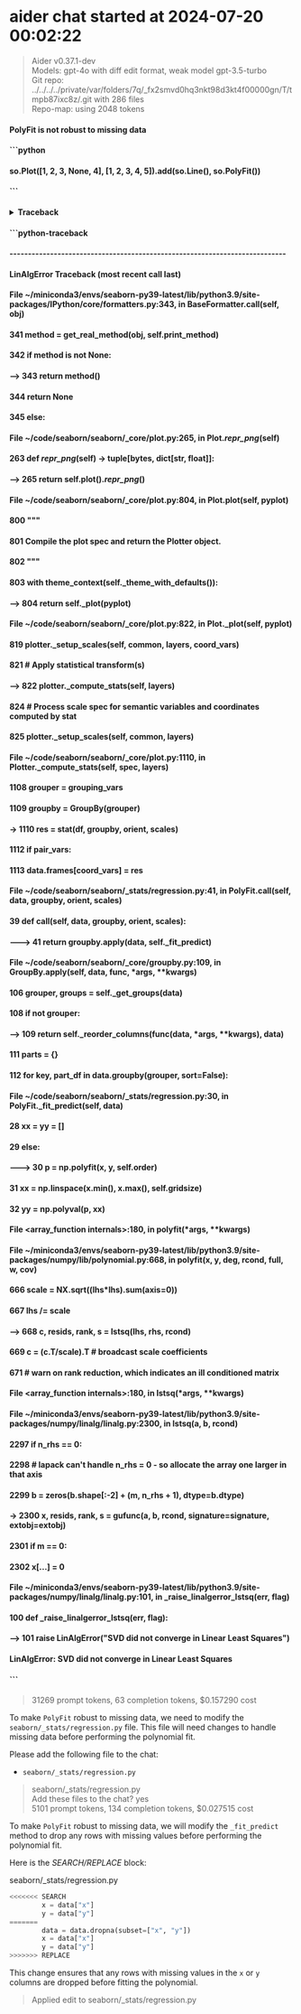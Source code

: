 
# aider chat started at 2024-07-20 00:02:22

> Aider v0.37.1-dev  
> Models: gpt-4o with diff edit format, weak model gpt-3.5-turbo  
> Git repo: ../../../../private/var/folders/7q/_fx2smvd0hq3nkt98d3kt4f00000gn/T/tmpb87ixc8z/.git with 286 files  
> Repo-map: using 2048 tokens  

#### PolyFit is not robust to missing data  
#### ```python  
#### so.Plot([1, 2, 3, None, 4], [1, 2, 3, 4, 5]).add(so.Line(), so.PolyFit())  
#### ```  
####   
#### <details><summary>Traceback</summary>  
####   
#### ```python-traceback  
#### ---------------------------------------------------------------------------  
#### LinAlgError                               Traceback (most recent call last)  
#### File ~/miniconda3/envs/seaborn-py39-latest/lib/python3.9/site-packages/IPython/core/formatters.py:343, in BaseFormatter.__call__(self, obj)  
####     341     method = get_real_method(obj, self.print_method)  
####     342     if method is not None:  
#### --> 343         return method()  
####     344     return None  
####     345 else:  
####   
#### File ~/code/seaborn/seaborn/_core/plot.py:265, in Plot._repr_png_(self)  
####     263 def _repr_png_(self) -> tuple[bytes, dict[str, float]]:  
#### --> 265     return self.plot()._repr_png_()  
####   
#### File ~/code/seaborn/seaborn/_core/plot.py:804, in Plot.plot(self, pyplot)  
####     800 """  
####     801 Compile the plot spec and return the Plotter object.  
####     802 """  
####     803 with theme_context(self._theme_with_defaults()):  
#### --> 804     return self._plot(pyplot)  
####   
#### File ~/code/seaborn/seaborn/_core/plot.py:822, in Plot._plot(self, pyplot)  
####     819 plotter._setup_scales(self, common, layers, coord_vars)  
####     821 # Apply statistical transform(s)  
#### --> 822 plotter._compute_stats(self, layers)  
####     824 # Process scale spec for semantic variables and coordinates computed by stat  
####     825 plotter._setup_scales(self, common, layers)  
####   
#### File ~/code/seaborn/seaborn/_core/plot.py:1110, in Plotter._compute_stats(self, spec, layers)  
####    1108     grouper = grouping_vars  
####    1109 groupby = GroupBy(grouper)  
#### -> 1110 res = stat(df, groupby, orient, scales)  
####    1112 if pair_vars:  
####    1113     data.frames[coord_vars] = res  
####   
#### File ~/code/seaborn/seaborn/_stats/regression.py:41, in PolyFit.__call__(self, data, groupby, orient, scales)  
####      39 def __call__(self, data, groupby, orient, scales):  
#### ---> 41     return groupby.apply(data, self._fit_predict)  
####   
#### File ~/code/seaborn/seaborn/_core/groupby.py:109, in GroupBy.apply(self, data, func, *args, **kwargs)  
####     106 grouper, groups = self._get_groups(data)  
####     108 if not grouper:  
#### --> 109     return self._reorder_columns(func(data, *args, **kwargs), data)  
####     111 parts = {}  
####     112 for key, part_df in data.groupby(grouper, sort=False):  
####   
#### File ~/code/seaborn/seaborn/_stats/regression.py:30, in PolyFit._fit_predict(self, data)  
####      28     xx = yy = []  
####      29 else:  
#### ---> 30     p = np.polyfit(x, y, self.order)  
####      31     xx = np.linspace(x.min(), x.max(), self.gridsize)  
####      32     yy = np.polyval(p, xx)  
####   
#### File <__array_function__ internals>:180, in polyfit(*args, **kwargs)  
####   
#### File ~/miniconda3/envs/seaborn-py39-latest/lib/python3.9/site-packages/numpy/lib/polynomial.py:668, in polyfit(x, y, deg, rcond, full, w, cov)  
####     666 scale = NX.sqrt((lhs*lhs).sum(axis=0))  
####     667 lhs /= scale  
#### --> 668 c, resids, rank, s = lstsq(lhs, rhs, rcond)  
####     669 c = (c.T/scale).T  # broadcast scale coefficients  
####     671 # warn on rank reduction, which indicates an ill conditioned matrix  
####   
#### File <__array_function__ internals>:180, in lstsq(*args, **kwargs)  
####   
#### File ~/miniconda3/envs/seaborn-py39-latest/lib/python3.9/site-packages/numpy/linalg/linalg.py:2300, in lstsq(a, b, rcond)  
####    2297 if n_rhs == 0:  
####    2298     # lapack can't handle n_rhs = 0 - so allocate the array one larger in that axis  
####    2299     b = zeros(b.shape[:-2] + (m, n_rhs + 1), dtype=b.dtype)  
#### -> 2300 x, resids, rank, s = gufunc(a, b, rcond, signature=signature, extobj=extobj)  
####    2301 if m == 0:  
####    2302     x[...] = 0  
####   
#### File ~/miniconda3/envs/seaborn-py39-latest/lib/python3.9/site-packages/numpy/linalg/linalg.py:101, in _raise_linalgerror_lstsq(err, flag)  
####     100 def _raise_linalgerror_lstsq(err, flag):  
#### --> 101     raise LinAlgError("SVD did not converge in Linear Least Squares")  
####   
#### LinAlgError: SVD did not converge in Linear Least Squares  
####   
#### ```  
####   
#### </details>  
> 31269 prompt tokens, 63 completion tokens, $0.157290 cost  

To make `PolyFit` robust to missing data, we need to modify the `seaborn/_stats/regression.py` file. This file will need changes to handle missing data before performing the polynomial fit.

Please add the following file to the chat:
- `seaborn/_stats/regression.py`

> seaborn/_stats/regression.py  
> Add these files to the chat? yes  
> 5101 prompt tokens, 134 completion tokens, $0.027515 cost  

To make `PolyFit` robust to missing data, we will modify the `_fit_predict` method to drop any rows with missing values before performing the polynomial fit.

Here is the *SEARCH/REPLACE* block:

seaborn/_stats/regression.py
```python
<<<<<<< SEARCH
        x = data["x"]
        y = data["y"]
=======
        data = data.dropna(subset=["x", "y"])
        x = data["x"]
        y = data["y"]
>>>>>>> REPLACE
```

This change ensures that any rows with missing values in the `x` or `y` columns are dropped before fitting the polynomial.

> Applied edit to seaborn/_stats/regression.py  
